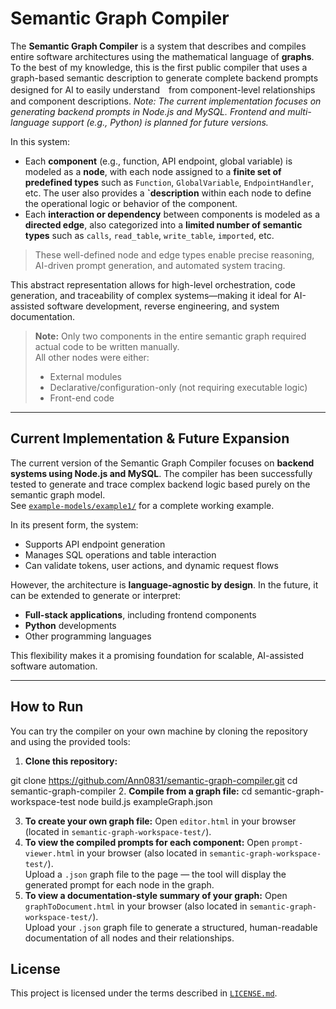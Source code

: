 # Semantic Graph Compiler

The **Semantic Graph Compiler** is a system that describes and compiles entire software architectures using the mathematical language of **graphs**. 
To the best of my knowledge, this is the first public compiler that uses a graph-based semantic description to generate complete backend prompts designed for AI to easily understand　from component-level relationships and component descriptions. 
*Note: The current implementation focuses on generating backend prompts in Node.js and MySQL. Frontend and multi-language support (e.g., Python) is planned for future versions.*

In this system:

- Each **component** (e.g., function, API endpoint, global variable) is modeled as a **node**, with each node assigned to a **finite set of predefined types** such as `Function`, `GlobalVariable`, `EndpointHandler`, etc.
  The user also provides a **`description** within each node to define the operational logic or behavior of the component.
- Each **interaction or dependency** between components is modeled as a **directed edge**, also categorized into a **limited number of semantic types** such as `calls`, `read_table`, `write_table`, `imported`, etc.

> These well-defined node and edge types enable precise reasoning, AI-driven prompt generation, and automated system tracing.


This abstract representation allows for high-level orchestration, code generation, and traceability of complex systems—making it ideal for AI-assisted software development, reverse engineering, and system documentation.

>  **Note:** Only two components in the entire semantic graph required actual code to be written manually.  
> All other nodes were either:
> - External modules  
> - Declarative/configuration-only (not requiring executable logic)  
> - Front-end code

---

##  Current Implementation & Future Expansion

The current version of the Semantic Graph Compiler focuses on **backend systems using Node.js and MySQL**. The compiler has been successfully tested to generate and trace complex backend logic based purely on the semantic graph model.  
See [`example-models/example1/`](./example-models/example1/) for a complete working example.

In its present form, the system:
- Supports API endpoint generation
- Manages SQL operations and table interaction
- Can validate tokens, user actions, and dynamic request flows

However, the architecture is **language-agnostic by design**. In the future, it can be extended to generate or interpret:
- **Full-stack applications**, including frontend components  
- **Python** developments  
- Other programming languages



This flexibility makes it a promising foundation for scalable, AI-assisted software automation.

---

##  How to Run

You can try the compiler on your own machine by cloning the repository and using the provided tools:

1. **Clone this repository:**

  git clone https://github.com/Ann0831/semantic-graph-compiler.git
  cd semantic-graph-compiler
2. **Compile from a graph file:**
  cd semantic-graph-workspace-test
  node build.js exampleGraph.json

3. **To create your own graph file:**
  Open `editor.html` in your browser (located in `semantic-graph-workspace-test/`).
4. **To view the compiled prompts for each component:**
  Open `prompt-viewer.html` in your browser (also located in `semantic-graph-workspace-test/`).  
  Upload a `.json` graph file to the page — the tool will display the generated prompt for each node in the graph.
6. **To view a documentation-style summary of your graph:**
  Open `graphToDocument.html` in your browser (also located in `semantic-graph-workspace-test/`).  
  Upload your `.json` graph file to generate a structured, human-readable documentation of all nodes and their relationships.

## License

This project is licensed under the terms described in [`LICENSE.md`](./LICENSE.md).


